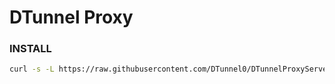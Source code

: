 # DTunnel Proxy

### INSTALL
```sh
curl -s -L https://raw.githubusercontent.com/DTunnel0/DTunnelProxyServerRelease/main/install.sh | bash
```
